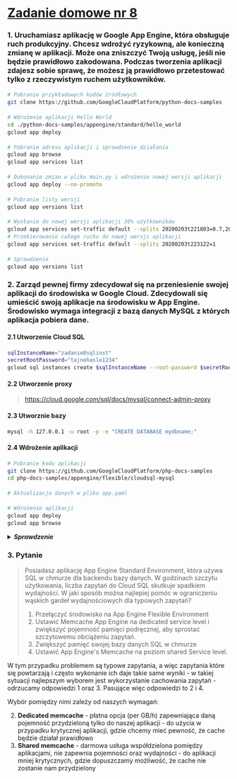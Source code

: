 # [Zadanie domowe nr 8](https://szkolachmury.pl/google-cloud-platform-droga-architekta/tydzien-8-app-engine/zadanie-domowe-nr-8/)

### 1. Uruchamiasz aplikację w Google App Engine, która obsługuje ruch produkcyjny. Chcesz wdrożyć ryzykowną, ale konieczną zmianę w aplikacji. Może ona zniszczyć Twoją usługę, jeśli nie będzie prawidłowo zakodowana. Podczas tworzenia aplikacji zdajesz sobie sprawę, że możesz ją prawidłowo przetestować tylko z rzeczywistym ruchem użytkowników.
```bash
# Pobranie przykładowych kodów źródłowych
git clone https://github.com/GoogleCloudPlatform/python-docs-samples

# Wdrożenie aplikacji Hello World
cd ./python-docs-samples/appengine/standard/hello_world
gcloud app deploy

# Pobranie adresu aplikacji i sprawdzenie działania
gcloud app browse
gcloud app services list

# Dokonanie zmian w pliku main.py i wdrożenie nowej wersji aplikacji
gcloud app deploy --no-promote

# Pobranie listy wersji
gcloud app versions list

# Wysłanie do nowej wersji aplikacji 30% użytkowników
gcloud app services set-traffic default --splits 20200203t221803=0.7,20200203t223122=0.3 --split-by=random
# Przekierowanie całego ruchu do nowej wersji aplikacji
gcloud app services set-traffic default --splits 20200203t223122=1

# Sprawdzenie
gcloud app versions list
```

### 2. Zarząd pewnej firmy zdecydował się na przeniesienie swojej aplikacji do środowiska w Google Cloud. Zdecydowali się umieścić swoją aplikacje na środowisku w App Engine. Środowisko wymaga integracji z bazą danych MySQL z których aplikacja pobiera dane.

#### 2.1 Utworzenie Cloud SQL
```bash
sqlInstanceName="zadanie8sqlinst"
secretRootPassword="tajnehaslo1234"
gcloud sql instances create $sqlInstanceName --root-password $secretRootPassword --activation-policy=ALWAYS --tier=db-n1-standard-1 --region=europe-west1
```

#### 2.2 Utworzenie proxy
> https://cloud.google.com/sql/docs/mysql/connect-admin-proxy

#### 2.3 Utworznie bazy
```bash
mysql -h 127.0.0.1 -u root -p -e "CREATE DATABASE mydbname;"
```

#### 2.4 Wdrożenie aplikacji
```bash
# Pobranie kodu aplikacji
git clone https://github.com/GoogleCloudPlatform/php-docs-samples
cd php-docs-samples/appengine/flexible/cloudsql-mysql

# Aktualizacja danych w pliku app.yaml

# Wdrożenie aplikacji
gcloud app deploy
gcloud app browse
```

<details>
  <summary><b><i>Sprawdzenie</i></b></summary>

![Diagram](./img/20200204000522.jpg "Diagram")
</details>

### 3. Pytanie
> Posiadasz aplikację App Engine Standard Environment, która używa SQL w chmurze dla backendu bazy danych. W godzinach szczytu użytkowania, liczba zapytań do Cloud SQL skutkuje spadkiem wydajności. W jaki sposób można najlepiej pomóc w ograniczeniu wąskich gardeł wydajnościowych dla typowych zapytań?
> 1. Przełączyć środowisko na App Engine Flexible Environment
> 2. Ustawić Memcache App Engine na dedicated service level i zwiększyć pojemność pamięci podręcznej, aby sprostać szczytowemu obciążeniu zapytań.
> 3. Zwiększyć pamięć swojej bazy danych SQL w chmurze
> 4. Ustawić App Engine's Memcache na poziom shared Service level.

W tym przypadku problemem są typowe zapytania, a więc zapytania które się powtarzają i często wykonanie ich daje takie same wyniki - w takiej sytuacji najlepszym wyborem jest wykorzystanie cachowania zapytań - odrzucamy odpowiedzi 1 oraz 3. 
Pasujące więc odpowiedzi to 2 i 4. 

Wybór pomiędzy nimi zależy od naszych wymagań:

2. **Dedicated memcache** - płatna opcja (per GB/h) zapewniająca daną pojemność przydzieloną tylko do naszej aplikacji - do użycia w przypadku krytycznej aplikacji, gdzie chcemy mieć pewność, że cache będzie działał prawidłowo
4. **Shared memcache** - darmowa usługa współdzielona pomiędzy aplikacjami, nie zapewnia pojemności oraz wydajności - do aplikacji mniej krytycznych, gdzie dopuszczamy możliwość, że cache nie zostanie nam przydzielony
